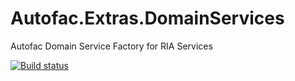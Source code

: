 # Autofac.Extras.DomainServices
Autofac Domain Service Factory for RIA Services

[![Build status](https://ci.appveyor.com/api/projects/status/7cy42ia922we7v3w?svg=true)](https://ci.appveyor.com/project/Autofac/autofac-extras-domainservices)